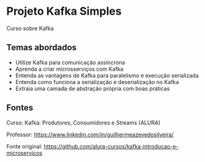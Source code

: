 # Projeto Kafka Simples
Curso sobre Kafka

## Temas abordados

* Utilize Kafka para comunicação assíncrona
* Aprenda a criar microsserviços com Kafka
* Entenda as vantagens de Kafka para paralelismo e execução serializada
* Entenda como funciona a serialização e deserialização no Kafka
* Extraia uma camada de abstração própria com boas práticas

## Fontes
Curso: Kafka: Produtores, Consumidores e Streams (ALURA)

Professor: https://www.linkedin.com/in/guilhermeazevedosilveira/

Fonte original: https://github.com/alura-cursos/kafka-introducao-e-microservicos


